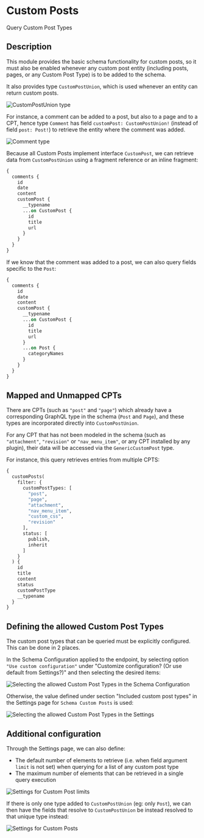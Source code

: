 # Custom Posts

Query Custom Post Types

## Description

This module provides the basic schema functionality for custom posts, so it must also be enabled whenever any custom post entity (including posts, pages, or any Custom Post Type) is to be added to the schema.

It also provides type `CustomPostUnion`, which is used whenever an entity can return custom posts.

![`CustomPostUnion` type](../../images/interactive-schema-custompost-union.png "`CustomPostUnion` type")

For instance, a comment can be added to a post, but also to a page and to a CPT, hence type `Comment` has field `customPost: CustomPostUnion!` (instead of field `post: Post!`) to retrieve the entity where the comment was added.

![`Comment` type](../../images/interactive-schema-comment.png "`Comment` type")

Because all Custom Posts implement interface `CustomPost`, we can retrieve data from `CustomPostUnion` using a fragment reference or an inline fragment:

```graphql
{
  comments {
    id
    date
    content
    customPost {
      __typename
      ...on CustomPost {
        id
        title
        url
      }
    }
  }
}
```

If we know that the comment was added to a post, we can also query fields specific to the `Post`:

```graphql
{
  comments {
    id
    date
    content
    customPost {
      __typename
      ...on CustomPost {
        id
        title
        url
      }
      ...on Post {
        categoryNames
      }
    }
  }
}
```

## Mapped and Unmapped CPTs

There are CPTs (such as `"post"` and `"page"`) which already have a corresponding GraphQL type in the schema (`Post` and `Page`), and these types are incorporated directly into `CustomPostUnion`.

For any CPT that has not been modeled in the schema (such as `"attachment"`, `"revision"` or `"nav_menu_item"`, or any CPT installed by any plugin), their data will be accessed via the `GenericCustomPost` type.

For instance, this query retrieves entries from multiple CPTS:

```graphql
{
  customPosts(
    filter: {
      customPostTypes: [
        "post",
        "page",
        "attachment",
        "nav_menu_item",
        "custom_css",
        "revision"
      ],
      status: [
        publish,
        inherit
      ]
    }
  ) {
    id
    title
    content
    status
    customPostType
    __typename
  }
}
```

## Defining the allowed Custom Post Types

The custom post types that can be queried must be explicitly configured. This can be done in 2 places.

In the Schema Configuration applied to the endpoint, by selecting option `"Use custom configuration"` under "Customize configuration? (Or use default from Settings?)" and then selecting the desired items:

![Selecting the allowed Custom Post Types in the Schema Configuration](../../images/customposts-schema-configuration-queryable-cpts.png "Selecting the allowed Custom Post Types in the Schema Configuration")

Otherwise, the value defined under section "Included custom post types" in the Settings page for `Schema Custom Posts` is used:

![Selecting the allowed Custom Post Types in the Settings](../../images/customposts-settings-queryable-cpts.png "Selecting the allowed Custom Post Types in the Settings")

## Additional configuration

Through the Settings page, we can also define:

- The default number of elements to retrieve (i.e. when field argument `limit` is not set) when querying for a list of any custom post type
- The maximum number of elements that can be retrieved in a single query execution

![Settings for Custom Post limits](../../images/settings-customposts-limits.png "Settings for Custom Post limits")

If there is only one type added to `CustomPostUnion` (eg: only `Post`), we can then have the fields that resolve to `CustomPostUnion` be instead resolved to that unique type instead:

![Settings for Custom Posts](../../images/settings-customposts.png "Settings for Custom Post")
